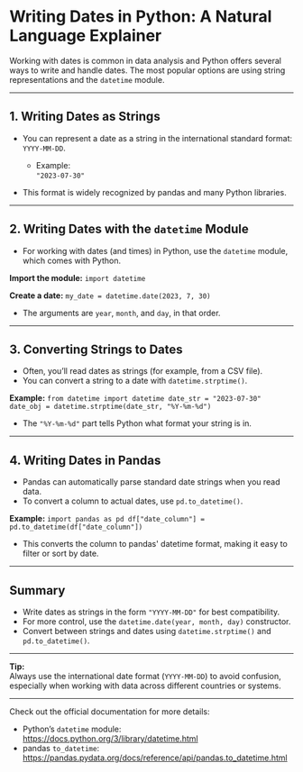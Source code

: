# Writing Dates in Python: A Natural Language Explainer

Working with dates is common in data analysis and Python offers several ways to write and handle dates. The most popular options are using string representations and the `datetime` module.

---

## 1. Writing Dates as Strings

- You can represent a date as a string in the international standard format: `YYYY-MM-DD`.
    - Example:  
      `"2023-07-30"`

- This format is widely recognized by pandas and many Python libraries.

---

## 2. Writing Dates with the `datetime` Module

- For working with dates (and times) in Python, use the `datetime` module, which comes with Python.

**Import the module:**
    `import datetime`

**Create a date:**
    `my_date = datetime.date(2023, 7, 30)`

- The arguments are `year`, `month`, and `day`, in that order.

---

## 3. Converting Strings to Dates

- Often, you’ll read dates as strings (for example, from a CSV file).
- You can convert a string to a date with `datetime.strptime()`.

**Example:**
    ```
    from datetime import datetime
    date_str = "2023-07-30"
    date_obj = datetime.strptime(date_str, "%Y-%m-%d")
    ```

- The `"%Y-%m-%d"` part tells Python what format your string is in.

---

## 4. Writing Dates in Pandas

- Pandas can automatically parse standard date strings when you read data.
- To convert a column to actual dates, use `pd.to_datetime()`.

**Example:**
    ```
    import pandas as pd
    df["date_column"] = pd.to_datetime(df["date_column"])
    ```

- This converts the column to pandas' datetime format, making it easy to filter or sort by date.

---

## Summary

- Write dates as strings in the form `"YYYY-MM-DD"` for best compatibility.
- For more control, use the `datetime.date(year, month, day)` constructor.
- Convert between strings and dates using `datetime.strptime()` and `pd.to_datetime()`.

---

**Tip:**  
Always use the international date format (`YYYY-MM-DD`) to avoid confusion, especially when working with data across different countries or systems.

---

Check out the official documentation for more details:  
- Python’s `datetime` module: https://docs.python.org/3/library/datetime.html  
- pandas `to_datetime`: https://pandas.pydata.org/docs/reference/api/pandas.to_datetime.html
